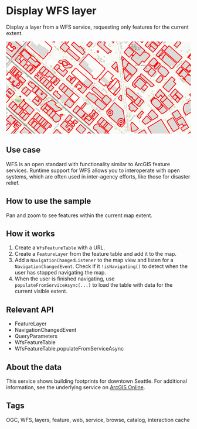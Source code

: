 <h1>Display WFS layer</h1>

<p>Display a layer from a WFS service, requesting only features for the current extent.</p>

<p><img src="DisplayWFSLayer.png"/></p>

<h2>Use case</h2>

<p>WFS is an open standard with functionality similar to ArcGIS feature
services. Runtime support for WFS allows you to interoperate with open
systems, which are often used in inter-agency efforts, like those for
disaster relief.</p>

<h2>How to use the sample</h2>

<p>Pan and zoom to see features within the current map extent.</p>

<h2>How it works</h2>

<ol>
<li>Create a <code>WfsFeatureTable</code> with a URL. </li>

<li>Create a <code>FeatureLayer</code> from the feature table and add it to the map.</li>

<li>Add a <code>NavigationChangedListener</code> to the map view and listen for a
<code>NavigationChangedEvent</code>. Check if it <code>!isNavigating()</code> to detect
when the user has stopped navigating the map.</li>

<li>When the user is finished navigating, use
<code>populateFromServiceAsync(...)</code> to load the table with data for the
current visible extent.</li>
</ol>

<h2>Relevant API</h2>

<ul>
<li>FeatureLayer</li>

<li>NavigationChangedEvent</li>

<li>QueryParameters</li>

<li>WfsFeatureTable</li>

<li>WfsFeatureTable.populateFromServiceAsync</li>
</ul>

<h2>About the data</h2>

<p>This service shows building footprints for downtown Seattle. For
additional information, see the underlying service on
<a href="https://arcgisruntime.maps.arcgis.com/home/item.html?id=1b81d35c5b0942678140efc29bc25391">ArcGIS Online</a>.</p>

<h2>Tags</h2>

<p>OGC, WFS, layers,  feature, web, service, browse, catalog, interaction cache</p>